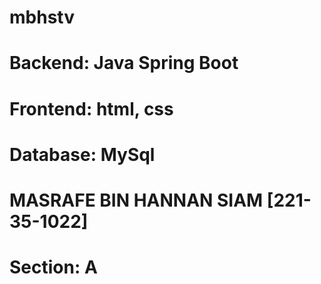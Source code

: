 # mbhstv
# Backend: Java Spring Boot
# Frontend: html, css
# Database: MySql
# MASRAFE BIN HANNAN SIAM [221-35-1022]
# Section: A
